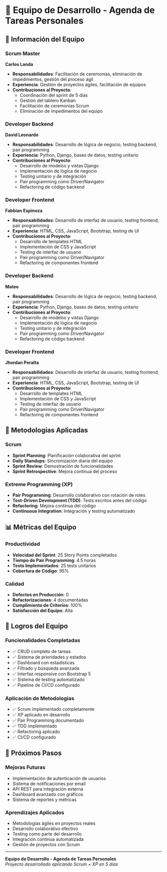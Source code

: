 # 👥 Equipo de Desarrollo - Agenda de Tareas Personales

## 🎯 Información del Equipo

### Scrum Master
**Carlos Landa**
- **Responsabilidades**: Facilitación de ceremonias, eliminación de impedimentos, gestión del proceso ágil
- **Experiencia**: Gestión de proyectos ágiles, facilitación de equipos
- **Contribuciones al Proyecto**:
  - Coordinación del sprint de 5 días
  - Gestión del tablero Kanban
  - Facilitación de ceremonias Scrum
  - Eliminación de impedimentos del equipo

### Developer Backend
**David Leonardo**
- **Responsabilidades**: Desarrollo de lógica de negocio, testing backend, pair programming
- **Experiencia**: Python, Django, bases de datos, testing unitario
- **Contribuciones al Proyecto**:
  - Desarrollo de modelos y vistas Django
  - Implementación de lógica de negocio
  - Testing unitario y de integración
  - Pair programming como Driver/Navigator
  - Refactoring de código backend

### Developer Frontend
**Fabbian Espinoza**
- **Responsabilidades**: Desarrollo de interfaz de usuario, testing frontend, pair programming
- **Experiencia**: HTML, CSS, JavaScript, Bootstrap, testing de UI
- **Contribuciones al Proyecto**:
  - Desarrollo de templates HTML
  - Implementación de CSS y JavaScript
  - Testing de interfaz de usuario
  - Pair programming como Driver/Navigator
  - Refactoring de componentes frontend

### Developer Backend
**Mateo**
- **Responsabilidades**: Desarrollo de lógica de negocio, testing backend, pair programming
- **Experiencia**: Python, Django, bases de datos, testing unitario
- **Contribuciones al Proyecto**:
  - Desarrollo de modelos y vistas Django
  - Implementación de lógica de negocio
  - Testing unitario y de integración
  - Pair programming como Driver/Navigator
  - Refactoring de código backend

### Developer Frontend
**Jhordan Peralta**
- **Responsabilidades**: Desarrollo de interfaz de usuario, testing frontend, pair programming
- **Experiencia**: HTML, CSS, JavaScript, Bootstrap, testing de UI
- **Contribuciones al Proyecto**:
  - Desarrollo de templates HTML
  - Implementación de CSS y JavaScript
  - Testing de interfaz de usuario
  - Pair programming como Driver/Navigator
  - Refactoring de componentes frontend

## 🔄 Metodologías Aplicadas

### Scrum
- **Sprint Planning**: Planificación colaborativa del sprint
- **Daily Standups**: Sincronización diaria del equipo
- **Sprint Review**: Demostración de funcionalidades
- **Sprint Retrospective**: Mejora continua del proceso

### Extreme Programming (XP)
- **Pair Programming**: Desarrollo colaborativo con rotación de roles
- **Test-Driven Development (TDD)**: Tests escritos antes del código
- **Refactoring**: Mejora continua del código
- **Continuous Integration**: Integración y testing automatizado

## 📊 Métricas del Equipo

### Productividad
- **Velocidad del Sprint**: 25 Story Points completados
- **Tiempo de Pair Programming**: 4.5 horas
- **Tests Implementados**: 25 tests unitarios
- **Cobertura de Código**: 95%

### Calidad
- **Defectos en Producción**: 0
- **Refactorizaciones**: 4 documentadas
- **Cumplimiento de Criterios**: 100%
- **Satisfacción del Equipo**: Alta

## 🎯 Logros del Equipo

### Funcionalidades Completadas
- ✅ CRUD completo de tareas
- ✅ Sistema de prioridades y estados
- ✅ Dashboard con estadísticas
- ✅ Filtrado y búsqueda avanzada
- ✅ Interfaz responsive con Bootstrap 5
- ✅ Sistema de testing automatizado
- ✅ Pipeline de CI/CD configurado

### Aplicación de Metodologías
- ✅ Scrum implementado completamente
- ✅ XP aplicado en desarrollo
- ✅ Pair Programming documentado
- ✅ TDD implementado
- ✅ Refactoring aplicado
- ✅ CI/CD configurado

## 🚀 Próximos Pasos

### Mejoras Futuras
- Implementación de autenticación de usuarios
- Sistema de notificaciones por email
- API REST para integración externa
- Dashboard avanzado con gráficos
- Sistema de reportes y métricas

### Aprendizajes Aplicados
- Metodologías ágiles en proyectos reales
- Desarrollo colaborativo efectivo
- Testing como parte del desarrollo
- Integración continua automatizada
- Gestión de proyectos con Scrum

---

**Equipo de Desarrollo - Agenda de Tareas Personales**  
*Proyecto desarrollado aplicando Scrum + XP en 5 días*

